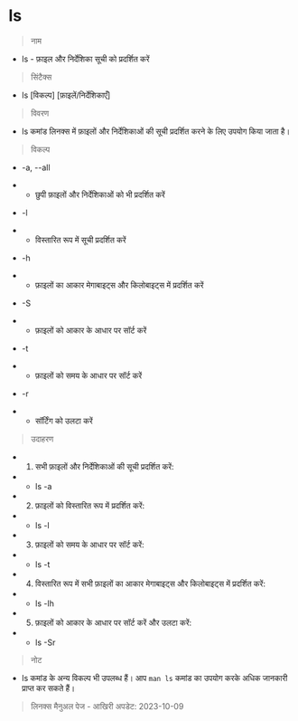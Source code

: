 # ls 

> नाम
- ls - फ़ाइल और निर्देशिका सूची को प्रदर्शित करें

> सिंटैक्स
- ls [विकल्प] [फ़ाइलें/निर्देशिकाएँ]

> विवरण
- ls कमांड लिनक्स में फ़ाइलों और निर्देशिकाओं की सूची प्रदर्शित करने के लिए उपयोग किया जाता है।

> विकल्प
- -a, --all
- -   छुपी फ़ाइलों और निर्देशिकाओं को भी प्रदर्शित करें

- -l
- -   विस्तारित रूप में सूची प्रदर्शित करें

- -h
- -   फ़ाइलों का आकार मेगाबाइट्स और किलोबाइट्स में प्रदर्शित करें

- -S
- -   फ़ाइलों को आकार के आधार पर सॉर्ट करें

- -t
- -   फ़ाइलों को समय के आधार पर सॉर्ट करें

- -r
- -   सॉर्टिंग को उलटा करें
> उदाहरण
- 1. सभी फ़ाइलों और निर्देशिकाओं की सूची प्रदर्शित करें:
- - ls -a

- 2. फ़ाइलों को विस्तारित रूप में प्रदर्शित करें:
- - ls -l

- 3. फ़ाइलों को समय के आधार पर सॉर्ट करें:
- - ls -t

- 4. विस्तारित रूप में सभी फ़ाइलों का आकार मेगाबाइट्स और किलोबाइट्स में प्रदर्शित करें:
- - ls -lh

- 5. फ़ाइलों को आकार के आधार पर सॉर्ट करें और उलटा करें:
- - ls -Sr

> नोट
- ls कमांड के अन्य विकल्प भी उपलब्ध हैं। आप `man ls` कमांड का उपयोग करके अधिक जानकारी प्राप्त कर सकते हैं।

> लिनक्स मैनुअल पेज - आखिरी अपडेट: 2023-10-09
